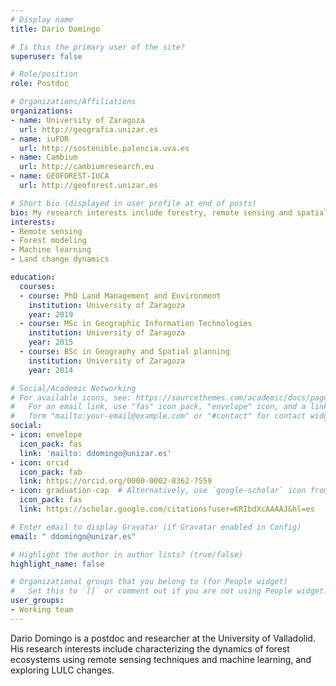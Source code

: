 ```yaml
---
# Display name
title: Dario Domingo

# Is this the primary user of the site?
superuser: false

# Role/position
role: Postdoc

# Organizations/Affiliations
organizations:
- name: University of Zaragoza
  url: http://geografia.unizar.es
- name: iuFOR 
  url: http://sostenible.palencia.uva.es
- name: Cambium
  url: http://cambiumresearch.eu
- name: GEOFOREST-IUCA 
  url: http://geoforest.unizar.es

# Short bio (displayed in user profile at end of posts)
bio: My research interests include forestry, remote sensing and spatial analysis
interests:
- Remote sensing
- Forest modeling
- Machine learning
- Land change dynamics

education:
  courses:
  - course: PhD Land Management and Environment
    institution: University of Zaragoza
    year: 2019
  - course: MSc in Geographic Information Technologies
    institution: University of Zaragoza
    year: 2015
  - course: BSc in Geography and Spatial planning
    institution: University of Zaragoza
    year: 2014

# Social/Academic Networking
# For available icons, see: https://sourcethemes.com/academic/docs/page-builder/#icons
#   For an email link, use "fas" icon pack, "envelope" icon, and a link in the
#   form "mailto:your-email@example.com" or "#contact" for contact widget.
social:
- icon: envelope
  icon_pack: fas
  link: 'mailto: ddomingo@unizar.es'
- icon: orcid
  icon_pack: fab
  link: https://orcid.org/0000-0002-8362-7559
- icon: graduation-cap  # Alternatively, use `google-scholar` icon from `ai` icon pack
  icon_pack: fas
  link: https://scholar.google.com/citations?user=KRIbdXcAAAAJ&hl=es

# Enter email to display Gravatar (if Gravatar enabled in Config)
email: " ddomingo@unizar.es"

# Highlight the author in author lists? (true/false)
highlight_name: false

# Organizational groups that you belong to (for People widget)
#   Set this to `[]` or comment out if you are not using People widget.
user_groups:
- Working team
---
```


Dario Domingo is a postdoc and researcher at the University of Valladolid. His research interests include characterizing the dynamics of forest ecosystems using remote sensing techniques and machine learning, and exploring LULC changes.
